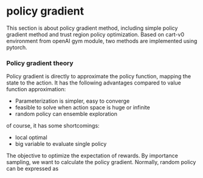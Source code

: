 # policy gradient

This section is about policy gradient method, including simple policy gradient method and trust region policy optimization.
Based on cart-v0 environment from openAI gym module, two methods are implemented using pytorch. 


### Policy gradient theory
Policy gradient is directly to approximate the policy function, mapping the state to the action. It has the following advantages
compared to value function approximation:

* Parameterization is simpler, easy to converge
* feasible to solve when action space is huge or infinite
* random policy can ensemble exploration

of course, it has some shortcomings:

* local optimal
* big variable to evaluate single policy

The objective to optimize the expectation of rewards. By importance sampling, we want to calculate the policy gradient. Normally,
random policy can be expressed as 
